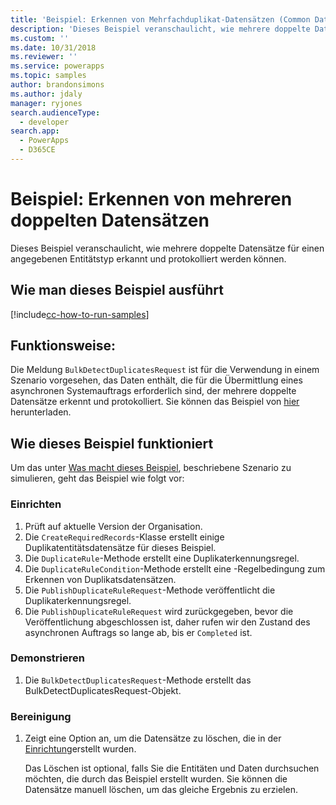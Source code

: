 ```yaml
---
title: 'Beispiel: Erkennen von Mehrfachduplikat-Datensätzen (Common Data Service) | Microsoft Docs'
description: 'Dieses Beispiel veranschaulicht, wie mehrere doppelte Datensätze für einen angegebenen Entitätstyp erkannt und protokolliert werden können.'
ms.custom: ''
ms.date: 10/31/2018
ms.reviewer: ''
ms.service: powerapps
ms.topic: samples
author: brandonsimons
ms.author: jdaly
manager: ryjones
search.audienceType:
  - developer
search.app:
  - PowerApps
  - D365CE
---
```

# <a name="sample-detect-multiple-duplicate-records"></a>Beispiel: Erkennen von mehreren doppelten Datensätzen

Dieses Beispiel veranschaulicht, wie mehrere doppelte Datensätze für einen angegebenen Entitätstyp erkannt und protokolliert werden können.

## <a name="how-to-run-this-sample"></a>Wie man dieses Beispiel ausführt

[!include[cc-how-to-run-samples](../../includes/cc-how-to-run-samples.md)]

## <a name="what-this-sample-does"></a>Funktionsweise:

Die Meldung `BulkDetectDuplicatesRequest` ist für die Verwendung in einem Szenario vorgesehen, das Daten enthält, die für die Übermittlung eines asynchronen Systemauftrags erforderlich sind, der mehrere doppelte Datensätze erkennt und protokolliert. Sie können das Beispiel von [hier](https://github.com/Microsoft/PowerApps-Samples/tree/master/cds/orgsvc/C%23/DetectMultipleDuplicateRecords) herunterladen.

## <a name="how-this-sample-works"></a>Wie dieses Beispiel funktioniert

Um das unter [Was macht dieses Beispiel](#what-this-sample-does), beschriebene Szenario zu simulieren, geht das Beispiel wie folgt vor:

### <a name="setup"></a>Einrichten

1. Prüft auf aktuelle Version der Organisation.
1. Die `CreateRequiredRecords`-Klasse erstellt einige Duplikatentitätsdatensätze für dieses Beispiel.
1. Die `DuplicateRule`-Methode erstellt eine Duplikaterkennungsregel.
1. Die `DuplicateRuleCondition`-Methode erstellt eine -Regelbedingung zum Erkennen von Duplikatsdatensätzen.
1. Die `PublishDuplicateRuleRequest`-Methode veröffentlicht die Duplikaterkennungsregel.
1. Die `PublishDuplicateRuleRequest` wird zurückgegeben, bevor die Veröffentlichung abgeschlossen ist, daher rufen wir den Zustand des asynchronen Auftrags so lange ab, bis er `Completed` ist.

### <a name="demonstrate"></a>Demonstrieren

1. Die `BulkDetectDuplicatesRequest`-Methode erstellt das BulkDetectDuplicatesRequest-Objekt.

### <a name="clean-up"></a>Bereinigung

1. Zeigt eine Option an, um die Datensätze zu löschen, die in der [Einrichtung](#setup)erstellt wurden.

    Das Löschen ist optional, falls Sie die Entitäten und Daten durchsuchen möchten, die durch das Beispiel erstellt wurden. Sie können die Datensätze manuell löschen, um das gleiche Ergebnis zu erzielen.

